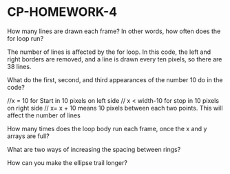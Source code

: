 # CP-HOMEWORK-4
How many lines are drawn each frame? In other words, how often does the for loop run?

The number of lines is affected by the for loop. In this code, the left and right borders are removed, and a line is drawn every ten pixels, so there are 38 lines.

What do the first, second, and third appearances of the number 10 do in the code?

//x = 10 for Start in 10 pixels on left side
    // x < width-10 for stop in 10 pixels on right side
    // x= x + 10 means 10 pixels between each two points. This will affect the number of lines
    
How many times does the loop body run each frame, once the x and y arrays are full?

What are two ways of increasing the spacing between rings?

How can you make the ellipse trail longer?
